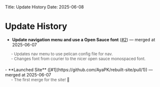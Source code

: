 Title: Update History
Date: 2025-06-08

# Update History

- **Update navigation menu and use a Open Sauce font** ([#2](https://github.com/AyaPK/rebuilt-site/pull/2)) — merged at 2025-06-07

<div class='pr-body' style='font-size:0.95em;opacity:0.7;margin-left:1.5em;margin-bottom:1.5em;'>- Updates nav menu to use pelican config file for nav.<br>- Changes font from courier to the nicer open sauce monospaced font.</div>
- **Launched Site** ([#1](https://github.com/AyaPK/rebuilt-site/pull/1)) — merged at 2025-06-07

<div class='pr-body' style='font-size:0.95em;opacity:0.7;margin-left:1.5em;margin-bottom:1.5em;'>- The first merge for the site! 🥳</div>

